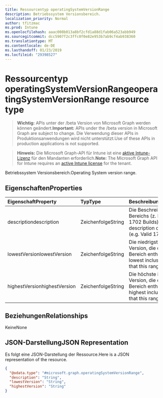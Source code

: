 ```yaml
---
title: Ressourcentyp operatingSystemVersionRange
description: Betriebssystem Versionsbereich.
localization_priority: Normal
author: tfitzmac
ms.prod: Intune
ms.openlocfilehash: aaac008b013a8bf2cfd1a88d1fab06a523abb949
ms.sourcegitcommit: dcc5907f2c3ffc0f0e82e953b7ab9cf4ab938360
ms.translationtype: MT
ms.contentlocale: de-DE
ms.lasthandoff: 01/23/2019
ms.locfileid: "29398527"
---
```

# <a name="operatingsystemversionrange-resource-type"></a><span data-ttu-id="33833-103">Ressourcentyp operatingSystemVersionRange</span><span class="sxs-lookup"><span data-stu-id="33833-103">operatingSystemVersionRange resource type</span></span>

> <span data-ttu-id="33833-104">**Wichtig:** APIs unter der /beta Version von Microsoft Graph werden können geändert.</span><span class="sxs-lookup"><span data-stu-id="33833-104">**Important:** APIs under the /beta version in Microsoft Graph are subject to change.</span></span> <span data-ttu-id="33833-105">Die Verwendung dieser APIs in Produktionsanwendungen wird nicht unterstützt.</span><span class="sxs-lookup"><span data-stu-id="33833-105">Use of these APIs in production applications is not supported.</span></span>

> <span data-ttu-id="33833-106">**Hinweis:** Die Microsoft Graph-API für Intune ist eine [aktive Intune-Lizenz](https://go.microsoft.com/fwlink/?linkid=839381) für den Mandanten erforderlich.</span><span class="sxs-lookup"><span data-stu-id="33833-106">**Note:** The Microsoft Graph API for Intune requires an [active Intune license](https://go.microsoft.com/fwlink/?linkid=839381) for the tenant.</span></span>

<span data-ttu-id="33833-107">Betriebssystem Versionsbereich.</span><span class="sxs-lookup"><span data-stu-id="33833-107">Operating System version range.</span></span>

## <a name="properties"></a><span data-ttu-id="33833-108">Eigenschaften</span><span class="sxs-lookup"><span data-stu-id="33833-108">Properties</span></span>
|<span data-ttu-id="33833-109">Eigenschaft</span><span class="sxs-lookup"><span data-stu-id="33833-109">Property</span></span>|<span data-ttu-id="33833-110">Typ</span><span class="sxs-lookup"><span data-stu-id="33833-110">Type</span></span>|<span data-ttu-id="33833-111">Beschreibung</span><span class="sxs-lookup"><span data-stu-id="33833-111">Description</span></span>|
|:---|:---|:---|
|<span data-ttu-id="33833-112">description</span><span class="sxs-lookup"><span data-stu-id="33833-112">description</span></span>|<span data-ttu-id="33833-113">Zeichenfolge</span><span class="sxs-lookup"><span data-stu-id="33833-113">String</span></span>|<span data-ttu-id="33833-114">Die Beschreibung dieses Bereichs (z. B. gültig 1702 Builds)</span><span class="sxs-lookup"><span data-stu-id="33833-114">The description of this range (e.g. Valid 1702 builds)</span></span>|
|<span data-ttu-id="33833-115">lowestVersion</span><span class="sxs-lookup"><span data-stu-id="33833-115">lowestVersion</span></span>|<span data-ttu-id="33833-116">Zeichenfolge</span><span class="sxs-lookup"><span data-stu-id="33833-116">String</span></span>|<span data-ttu-id="33833-117">Die niedrigste inklusive Version, die dieser Bereich enthält.</span><span class="sxs-lookup"><span data-stu-id="33833-117">The lowest inclusive version that this range contains.</span></span>|
|<span data-ttu-id="33833-118">highestVersion</span><span class="sxs-lookup"><span data-stu-id="33833-118">highestVersion</span></span>|<span data-ttu-id="33833-119">Zeichenfolge</span><span class="sxs-lookup"><span data-stu-id="33833-119">String</span></span>|<span data-ttu-id="33833-120">Die höchste inklusive Version, die dieser Bereich enthält.</span><span class="sxs-lookup"><span data-stu-id="33833-120">The highest inclusive version that this range contains.</span></span>|

## <a name="relationships"></a><span data-ttu-id="33833-121">Beziehungen</span><span class="sxs-lookup"><span data-stu-id="33833-121">Relationships</span></span>
<span data-ttu-id="33833-122">Keine</span><span class="sxs-lookup"><span data-stu-id="33833-122">None</span></span>

## <a name="json-representation"></a><span data-ttu-id="33833-123">JSON-Darstellung</span><span class="sxs-lookup"><span data-stu-id="33833-123">JSON Representation</span></span>
<span data-ttu-id="33833-124">Es folgt eine JSON-Darstellung der Ressource.</span><span class="sxs-lookup"><span data-stu-id="33833-124">Here is a JSON representation of the resource.</span></span>
<!-- {
  "blockType": "resource",
  "@odata.type": "microsoft.graph.operatingSystemVersionRange"
}
-->
``` json
{
  "@odata.type": "#microsoft.graph.operatingSystemVersionRange",
  "description": "String",
  "lowestVersion": "String",
  "highestVersion": "String"
}
```




